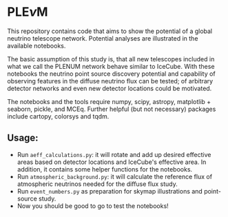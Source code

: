 # PLE$\nu$M
This repository contains code that aims to 
show the potential of a global neutrino telescope network.
Potential analyses are illustrated in the available notebooks.

The basic assumption of this study is, that all new telescopes 
included in what we call the PLENUM network behave similar to IceCube.
With these notebooks the neutrino point source discovery potential 
and capability of observing features in the diffuse neutrino flux
can be tested; 
of arbitrary detector networks and even new detector 
locations could be motivated.

The notebooks and the tools require numpy, scipy, astropy, matplotlib + seaborn, pickle, and MCEq.
Further helpful (but not necessary) packages include cartopy, colorsys and tqdm.

## Usage:
* Run `aeff_calculations.py`: it will rotate and add up desired effective areas based on
detector locations and IceCube's effective area. In addition, it contains some helper functions
for the notebooks.
* Run `atmospheric_background.py`: it will calculate the reference flux
of atmospheric neutrinos needed for the diffuse flux study.
* Run `event_numbers.py` as preparation for skymap illustrations and point-source study.
* Now you should be good to go to test the notebooks!
